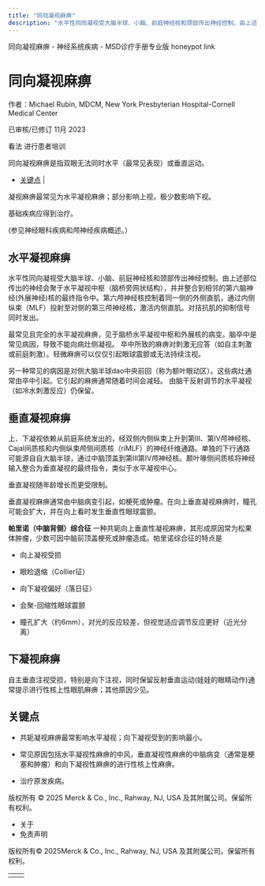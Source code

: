 ```yaml
---
title: "同向凝视麻痹"
description: "水平性同向凝视受大脑半球、小脑、前庭神经核和颈部传出神经控制。由上述部位传出的神经会聚于水平凝视中枢（脑桥旁网状结构），并并整合到相邻的第六脑神经(外展神经)核的最终指令中。第六颅神经核控制着同一侧的外侧直肌，通过内侧纵束（MLF）投射至对侧的第三颅神经核，激活内侧直肌。对拮抗肌的抑制信号同时发出。"
---
```


﻿同向凝视麻痹 \- 神经系统疾病 \- MSD诊疗手册专业版 honeypot link

# 同向凝视麻痹

作者：Michael Rubin, MDCM, New York Presbyterian Hospital-Cornell Medical Center

已审核/已修订 11月 2023

看法 进行患者培训

同向凝视麻痹是指双眼无法同时水平（最常见表现）或垂直运动。

- [关键点](#关键点_v43765505_zh) \|

凝视麻痹最常见为水平凝视麻痹；部分影响上视，极少数影响下视。

基础疾病应得到治疗。

(参见神经眼科疾病和颅神经疾病概述。）

## 水平凝视麻痹

水平性同向凝视受大脑半球、小脑、前庭神经核和颈部传出神经控制。由上述部位传出的神经会聚于水平凝视中枢（脑桥旁网状结构），并并整合到相邻的第六脑神经(外展神经)核的最终指令中。第六颅神经核控制着同一侧的外侧直肌，通过内侧纵束（MLF）投射至对侧的第三颅神经核，激活内侧直肌。对拮抗肌的抑制信号同时发出。

最常见且完全的水平凝视麻痹，见于脑桥水平凝视中枢和外展核的病变。脑卒中是常见病因，导致不能向病灶侧凝视。 卒中所致的麻痹对刺激无应答（如自主刺激或前庭刺激）。轻微麻痹可以仅仅引起眼球震颤或无法持续注视。

另一种常见的病因是对侧大脑半球dao中央前回（称为额叶眼动区）。这些病灶通常由卒中引起。它引起的麻痹通常随着时间会减轻。 由脑干反射调节的水平凝视（如冷水刺激反应）仍保留。

## 垂直凝视麻痹

上、下凝视依赖从前庭系统发出的，经双侧内侧纵束上升到第Ⅲ、第Ⅳ颅神经核、Cajal间质核和内侧纵束颅侧间质核（riMLF）的神经纤维通路。单独的下行通路可能源自自大脑半球，通过中脑顶盖到第Ⅲ第Ⅳ颅神经核。颞叶喙侧间质核将神经输入整合为垂直凝视的最终指令，类似于水平凝视中心。

垂直凝视随年龄增长而更受限制。

垂直凝视麻痹通常由中脑病变引起，如梗死或肿瘤。在向上垂直凝视麻痹时，瞳孔可能会扩大，并在向上看时发生垂直性眼球震颤。

**帕里诺（中脑背侧）综合征** 一种共轭向上垂直性凝视麻痹，其形成原因常为松果体肿瘤，少数可因中脑前顶盖梗死或肿瘤造成。帕里诺综合征的特点是

- 向上凝视受损

- 眼睑退缩（Collier征）

- 向下凝视偏好（落日征）

- 会聚-回缩性眼球震颤

- 瞳孔扩大（约6mm），对光的反应较差，但视觉适应调节反应更好（近光分离）


## 下凝视麻痹

自主垂直注视受损，特别是向下注视，同时保留反射垂直运动(娃娃的眼睛动作)通常提示进行性核上性眼肌麻痹；其他原因少见。

## 关键点

- 共轭凝视麻痹最常影响水平凝视；向下凝视受到的影响最小。

- 常见原因包括水平凝视性麻痹的中风，垂直凝视性麻痹的中脑病变（通常是梗塞和肿瘤）和向下凝视性麻痹的进行性核上性麻痹。

- 治疗原发疾病。




版权所有 © 2025
Merck & Co., Inc., Rahway, NJ, USA 及其附属公司。保留所有权利。

- 关于
- 免责声明

版权所有© 2025Merck & Co., Inc., Rahway, NJ, USA 及其附属公司。保留所有权利。

|     |     |
| --- | --- |
|  |  |